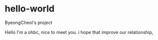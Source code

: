# hello-world
ByeongCheol's project


Hello I'm a ohbc, nice to meet you. i hope that improve our relationship,
